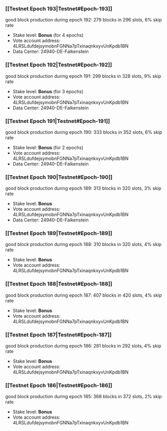 ### [[Testnet Epoch 193|Testnet#Epoch-193]]
good block production during epoch 192: 279 blocks in 296 slots, 6% skip rate
* Stake level: **Bonus** (for 4 epochs)
* Vote account address: 4LRSLdufdejsymobnFGNNa7pTxinaqnkxyvUnKpdb1BN
* Data Center: 24940-DE-Falkenstein
### [[Testnet Epoch 192|Testnet#Epoch-192]]
good block production during epoch 191: 299 blocks in 328 slots, 9% skip rate
* Stake level: **Bonus** (for 3 epochs)
* Vote account address: 4LRSLdufdejsymobnFGNNa7pTxinaqnkxyvUnKpdb1BN
* Data Center: 24940-DE-Falkenstein
### [[Testnet Epoch 191|Testnet#Epoch-191]]
good block production during epoch 190: 333 blocks in 352 slots, 6% skip rate
* Stake level: **Bonus** (for 2 epochs)
* Vote account address: 4LRSLdufdejsymobnFGNNa7pTxinaqnkxyvUnKpdb1BN
* Data Center: 24940-DE-Falkenstein
### [[Testnet Epoch 190|Testnet#Epoch-190]]
good block production during epoch 189: 313 blocks in 320 slots, 3% skip rate
* Stake level: **Bonus**
* Vote account address: 4LRSLdufdejsymobnFGNNa7pTxinaqnkxyvUnKpdb1BN
* Data Center: 24940-DE-Falkenstein
### [[Testnet Epoch 189|Testnet#Epoch-189]]
good block production during epoch 188: 310 blocks in 320 slots, 4% skip rate
* Stake level: **Bonus**
* Vote account address: 4LRSLdufdejsymobnFGNNa7pTxinaqnkxyvUnKpdb1BN
### [[Testnet Epoch 188|Testnet#Epoch-188]]
good block production during epoch 187: 407 blocks in 420 slots, 4% skip rate
* Stake level: **Bonus**
* Vote account address: 4LRSLdufdejsymobnFGNNa7pTxinaqnkxyvUnKpdb1BN
### [[Testnet Epoch 187|Testnet#Epoch-187]]
good block production during epoch 186: 281 blocks in 292 slots, 4% skip rate
* Stake level: **Bonus**
* Vote account address: 4LRSLdufdejsymobnFGNNa7pTxinaqnkxyvUnKpdb1BN
### [[Testnet Epoch 186|Testnet#Epoch-186]]
good block production during epoch 185: 368 blocks in 372 slots, 2% skip rate
* Stake level: **Bonus**
* Vote account address: 4LRSLdufdejsymobnFGNNa7pTxinaqnkxyvUnKpdb1BN